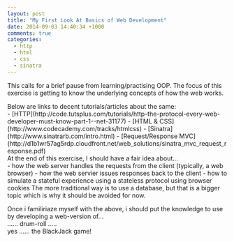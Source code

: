 ```yaml
---
layout: post
title: "My First Look At Basics of Web Development"
date: 2014-09-03 14:40:34 +1000
comments: true
categories:
  - http
  - html
  - css
  - sinatra
---
```

This calls for a brief pause from learning/practising OOP. The focus of this exercise is getting to know the underlying concepts of how the web works.

<!-- more -->

<div>Below are links to decent tutorials/articles about the same:</div>
- [HTTP](http://code.tutsplus.com/tutorials/http-the-protocol-every-web-developer-must-know-part-1--net-31177)
- [HTML & CSS](http://www.codecademy.com/tracks/htmlcss)
- [Sinatra](http://www.sinatrarb.com/intro.html)
- [Request/Response MVC](http://d1b1wr57ag5rdp.cloudfront.net/web_solutions/sinatra_mvc_request_response.pdf)

<div>At the end of this exercise, I should have a fair idea about...</div>
- how the web server handles the requests from the client (typically, a web browser)
- how the web servier issues responses back to the client
- how to simulate a stateful experience using a stateless protocol using browser cookies  
The more traditional way is to use a database, but that is a bigger topic which is why it should be avoided for now.

Once i familiriaze myself with the above, i should put the knowledge to use by developing a web-version of...  
...... drum-roll .....  
yes ...... the BlackJack game!
